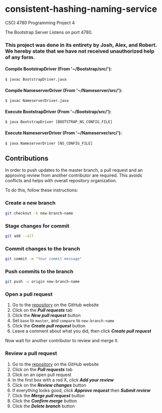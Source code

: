 # consistent-hashing-naming-service
CSCI 4780 Programming Project 4

The Bootstrap Server Listens on port 4780.

### This project was done in its entirety by Josh, Alex, and Robert. We hereby state that we have not received unauthorized help of any form. 

#### Compile BootstrapDriver (From '~/Bootstrap/src/'):
```
$ javac BootstrapDriver.java
```
#### Compile NameserverDriver (From '~/Nameserver/src/'):
```
$ javac NameserverDriver.java
```

#### Execute BootstrapDriver (From '~/Bootstrap/src/'):
```
$ java BootstrapDriver [BOOTSTRAP_NS_CONFIG_FILE]
```
#### Execute NameserverDriver (From '~/Nameserver/src/'):
```
$ java NameserverDriver [NS_CONFIG_FILE]
```


## Contributions
In order to push updates to the master branch, a pull request and an approving review from another contributor are required. This avoids conflicts and helps with overall repository organization.

To do this, follow these instructions:
### Create a new branch
```bash
git checkout -b new-branch-name
```
### Stage changes for commit
```bash
git add --all
```
### Commit changes to the branch
```bash
git commit -m "Your commit message"
```
### Push commits to the branch
```bash
git push -u origin new-branch-name 
```
### Open a pull request
  1.  Go to the [repository](https://github.com/joshmess/AADM-Freedom-Fund) on the GitHub website
  2.  Click on the ***Pull requests*** tab
  3.  Click the ***New pull request*** button
  4.  Set `base` to `master`, and `compare` to `new-branch-name`
  5.  Click the ***Create pull request*** button
  6.  Leave a comment about what you did, then click ***Create pull request***
  
Now wait for another contributor to review and merge it.

### Review a pull request
  1.  Go to the [repository](https://github.com/joshmess/AADM-Freedom-Fund) on the GitHub website
  2.  Click on the ***Pull requests*** tab
  3.  Click on an open pull request
  4.  In the first box with a red X, click ***Add your review***
  5.  Click on the ***Review changes*** button
  6.  If everything looks good, click ***Approve request*** then ***Submit review***
  7.  Click the ***Merge pull request*** button
  8.  Click the ***Confirm merge*** button
  9.  Click the ***Delete branch*** button
